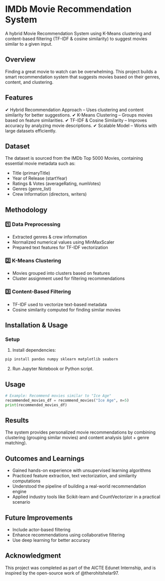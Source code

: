 # IMDb Movie Recommendation System
A hybrid Movie Recommendation System using K-Means clustering and content-based filtering (TF-IDF & cosine similarity) to suggest movies similar to a given input.

## Overview
Finding a great movie to watch can be overwhelming. This project builds a smart recommendation system that suggests movies based on their genres, content, and clustering.

## Features
✔ Hybrid Recommendation Approach – Uses clustering and content similarity for better suggestions. 
✔ K-Means Clustering – Groups movies based on feature similarities. 
✔ TF-IDF & Cosine Similarity – Improves accuracy by analyzing movie descriptions. 
✔ Scalable Model – Works with large datasets efficiently.

## Dataset
The dataset is sourced from the IMDb Top 5000 Movies, containing essential movie metadata such as: 
- Title (primaryTitle)
- Year of Release (startYear)
- Ratings & Votes (averageRating, numVotes)
- Genres (genre_list)
- Crew Information (directors, writers)

## Methodology
### 1️⃣ Data Preprocessing
- Extracted genres & crew information
- Normalized numerical values using MinMaxScaler
- Prepared text features for TF-IDF vectorization

### 2️⃣ K-Means Clustering
- Movies grouped into clusters based on features
- Cluster assignment used for filtering recommendations

### 3️⃣ Content-Based Filtering
- TF-IDF used to vectorize text-based metadata
- Cosine similarity computed for finding similar movies

## Installation & Usage
### Setup
1. Install dependencies:
```python
pip install pandas numpy sklearn matplotlib seaborn
```
2. Run Jupyter Notebook or Python script.

## Usage
```python
# Example: Recommend movies similar to "Ice Age"
recommended_movies_df = recommend_movies("Ice Age", n=5)
print(recommended_movies_df)
```
## Results
The system provides personalized movie recommendations by combining clustering (grouping similar movies) and content analysis (plot + genre matching).

## Outcomes and Learnings
- Gained hands-on experience with unsupervised learning algorithms
- Practiced feature extraction, text vectorization, and similarity computations
- Understood the pipeline of building a real-world recommendation engine
- Applied industry tools like Scikit-learn and CountVectorizer in a practical scenario

## Future Improvements
- Include actor-based filtering
- Enhance recommendations using collaborative filtering
- Use deep learning for better accuracy

## Acknowledgment
This project was completed as part of the AICTE Edunet Internship, and is inspired by the open-source work of @therohitshelar97.
